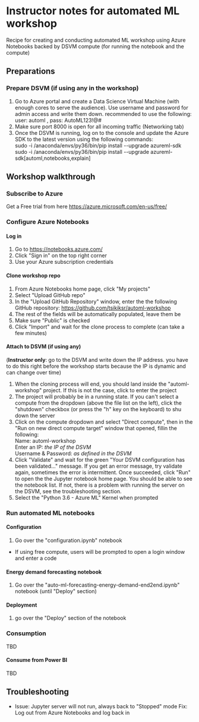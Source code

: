 # Instructor notes for automated ML workshop

Recipe for creating and conducting automated ML workshop using Azure Notebooks backed by DSVM compute (for running the notebook and the compute)

## Preparations

### Prepare DSVM (if using any in the workshop)

1. Go to Azure portal and create a Data Science Virtual Machine (with enough cores to serve the audience). Use username and password for admin access and write them down. recommended to use the following: user: automl , pass: AutoML123!@#
1. Make sure port 8000 is open for all incoming traffic (Networking tab)
1. Once the DSVM is running, log on to the console and update the Azure SDK to the latest version using the following commands:  
sudo -i /anaconda/envs/py36/bin/pip install --upgrade azureml-sdk  
sudo -i /anaconda/envs/py36/bin/pip install --upgrade azureml-sdk[automl,notebooks,explain]

## Workshop walkthrough

### Subscribe to Azure

Get a Free trial from here https://azure.microsoft.com/en-us/free/ 

### Configure Azure Notebooks

#### Log in

1. Go to https://notebooks.azure.com/
1. Click "Sign in" on the top right corner
1. Use your Azure subscription credentials

#### Clone workshop repo

1. From Azure Notebooks home page, click "My projects"
1. Select "Upload GitHub repo"
1. In the "Upload GitHub Repository" window, enter the the following GitHub repository: https://github.com/tsikiksr/automl-workshop
1. The rest of the fields will be automatically populated, leave them be
1. Make sure "Public" is checked
1. Click "Import" and wait for the clone process to complete (can take a few minutes)

#### Attach to DSVM (if using any)

(**Instructor only**: go to the DSVM and write down the IP address. you have to do this right before the workshop starts because the IP is dynamic and can change over time)

1. When the cloning process will end, you should land inside the "automl-workshop" project. If this is not the case, click to enter the project
1. The project will probably be in a running state. If you can't select a compute from the dropdown (above the file list on the left), click the "shutdown" checkbox (or press the "h" key on the keyboard) to shu down the server
1. Click on the compute dropdown and select "Direct compute", then in the "Run on new direct compute target" window that opened, fillin the following:  
    Name: automl-workshop  
    Enter an IP: *the IP of the DSVM*  
    Username & Password: *as defined in the DSVM*
1. Click "Validate" and wait for the green "Your DSVM configuration has been validated..." message. If you get an error message, try validate again, sometimes the error is intermittent. Once succeeded, click "Run" to open the the Jupyter notebook home page. You should be able to see the notebook list. If not, there is a problem with running the server on the DSVM, see the troubleshooting section.
1. Select the "Python 3.6 - Azure ML" Kernel when prompted

### Run automated ML notebooks

#### Configuration

1. Go over the "configuration.ipynb" notebook
  + If using free compute, users will be prompted to open a login window and enter a code

#### Energy demand forecasting notebook

1. Go over the "auto-ml-forecasting-energy-demand-end2end.ipynb" notebook (until "Deploy" section)

#### Deployment
1. go over the "Deploy" section of the notebook

### Consumption
TBD

#### Consume from Power BI
TBD

## Troubleshooting
+ Issue: Jupyter server will not run, always back to "Stopped" mode
  Fix: Log out from Azure Notebooks and log back in
